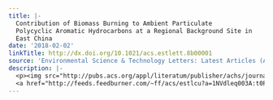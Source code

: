 ```yaml
---
title: |-
  Contribution of Biomass Burning to Ambient Particulate
  Polycyclic Aromatic Hydrocarbons at a Regional Background Site in
  East China
date: '2018-02-02'
linkTitle: http://dx.doi.org/10.1021/acs.estlett.8b00001
source: 'Environmental Science & Technology Letters: Latest Articles (ACS Publications)'
description: |-
  <p><img src="http://pubs.acs.org/appl/literatum/publisher/achs/journals/content/estlcu/0/estlcu.ahead-of-print/acs.estlett.8b00001/20180202/images/medium/ez-2018-000013_0002.gif" alt="TOC Graphic"/></p><div><cite>Environmental Science & Technology Letters</cite></div><div>DOI: 10.1021/acs.estlett.8b00001</div><div class="feedflare">
  <a href="http://feeds.feedburner.com/~ff/acs/estlcu?a=1NVdleq003A:t0PMnQOX9NM:yIl2AUoC8zA"><img src="http://feeds.feedburner.com/~ff/acs/estlcu?d=yIl2AUoC8zA" border
---
```

